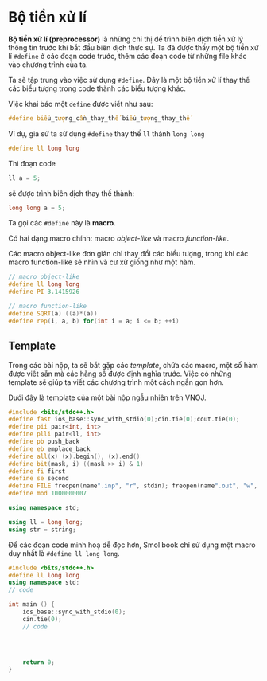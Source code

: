 # Bộ tiền xử lí

**Bộ tiền xử lí (preprocessor)** là những chỉ thị để trình biên dịch tiền xử lý thông tin trước khi bắt đầu biên dịch thực sự. Ta đã được thấy một bộ tiền xử lí `#define` ở các đoạn code trước, thêm các đoạn code từ những file khác vào chương trình của ta.

Ta sẽ tập trung vào việc sử dụng `#define`. Đây là một bộ tiền xử lí thay thế các biểu tượng trong code thành các biểu tượng khác.

Việc khai báo một `define` được viết như sau:

```C++
#define biểu_tượng_cần_thay_thế biểu_tượng_thay_thế
```

Ví dụ, giả sử ta sử dụng `#define` thay thế `ll` thành `long long`

```C++
#define ll long long
```

Thì đoạn code 

```C++
ll a = 5;
```

sẽ được trình biên dịch thay thế thành:

```C++
long long a = 5;
```

Ta gọi các `#define` này là **macro**.

Có hai dạng macro chính: macro *object-like* và macro *function-like*.

Các macro object-like đơn giản chỉ thay đổi các biểu tượng, trong khi các macro function-like sẽ nhìn và cư xử giống như một hàm.

```C++
// macro object-like
#define ll long long
#define PI 3.1415926

// macro function-like
#define SQRT(a) ((a)*(a))
#define rep(i, a, b) for(int i = a; i <= b; ++i)
``` 

## Template

Trong các bài nộp, ta sẽ bắt gặp các *template*, chứa các macro, một số hàm được viết sẵn mà các hằng số được định nghĩa trước. Việc có những template sẽ giúp ta viết các chương trình một cách ngắn gọn hơn.

Dưới đây là template của một bài nộp ngẫu nhiên trên VNOJ.

```C++
#include <bits/stdc++.h>
#define fast ios_base::sync_with_stdio(0);cin.tie(0);cout.tie(0);
#define pii pair<int, int>
#define plli pair<ll, int>
#define pb push_back
#define eb emplace_back
#define all(x) (x).begin(), (x).end()
#define bit(mask, i) ((mask >> i) & 1)
#define fi first
#define se second
#define FILE freopen(name".inp", "r", stdin); freopen(name".out", "w", stdout);
#define mod 1000000007

using namespace std;

using ll = long long;
using str = string;
```

Để các đoạn code minh hoạ dễ đọc hơn, Smol book chỉ sử dụng một macro duy nhất là `#define ll long long`.

```C++
#include <bits/stdc++.h>
#define ll long long
using namespace std;
// code

int main () {
	ios_base::sync_with_stdio(0);
	cin.tie(0);
	// code	



	
	return 0;
}
```